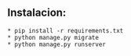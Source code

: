 ## Instalacion:
    * pip install -r requirements.txt
    * python manage.py migrate
    * python manage.py runserver
    